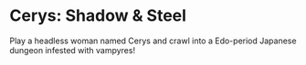 # Cerys: Shadow & Steel
Play a headless woman named Cerys and crawl into a Edo-period Japanese dungeon infested with vampyres!
